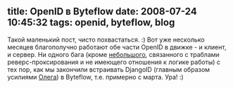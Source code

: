 title: OpenID в Byteflow
date: 2008-07-24 10:45:32
tags: openid, byteflow, blog
----


Такой маленький пост, чисто похвастаться. :) Вот уже несколько месяцев благополучно работают обе части OpenID в движке - и клиент, и сервер. Ни одного бага (кроме [небольшого][1], связанного с траблами реверс-проксирования и не имеющего отношения к логике работы) с тех пор, как мы закончили встраивать DjangoID (главным образом усилиями [Олега][2]) в Byteflow, т.е. примерно с марта. Ура! :)


[1]: http://byteflow.su/ticket/73
[2]: http://blog.leschinsky.in.ua/
